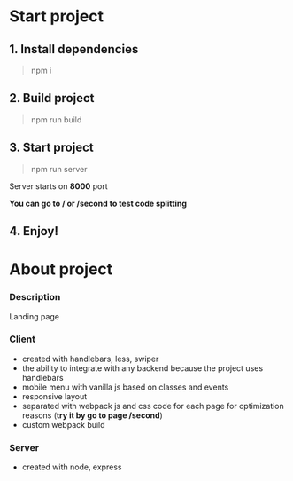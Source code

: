 # Start project

## 1. Install dependencies
> npm i

## 2. Build project
> npm run build

## 3. Start project
> npm run server

Server starts on **8000** port

**You can go to / or /second to test code splitting**

## 4. Enjoy!

# About project

### Description
Landing page

### Client
- created with handlebars, less, swiper
- the ability to integrate with any backend because the project uses handlebars
- mobile menu with vanilla js based on classes and events
- responsive layout
- separated with webpack js and css code for each page for optimization reasons (**try it by go to page /second**)
- custom webpack build

### Server
- created with node, express


